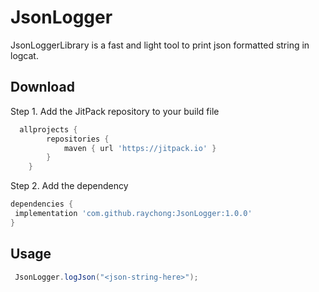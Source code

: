 # JsonLogger
JsonLoggerLibrary is a fast and light tool to print json formatted string in logcat.

## Download
Step 1. Add the JitPack repository to your build file
```groovy
  allprojects {
		repositories {
			maven { url 'https://jitpack.io' }
		}
	}
```


Step 2. Add the dependency
```groovy
dependencies {
 implementation 'com.github.raychong:JsonLogger:1.0.0'
}
```


## Usage
```groovy
 JsonLogger.logJson("<json-string-here>");
 ```
